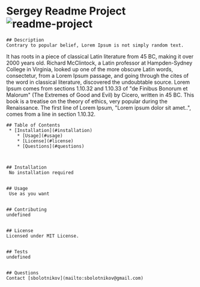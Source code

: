 # Sergey Readme Project ![readme-project](https://img.shields.io/github/license/:sbolotnikov/:readme-project)
    
    ## Description
    Contrary to popular belief, Lorem Ipsum is not simply random text.
 It has roots in a piece of classical Latin literature from 45 BC,
 making it over 2000 years old. Richard McClintock, a Latin professor
 at Hampden-Sydney College in Virginia, looked up one of the more obscure
 Latin words, consectetur, from a Lorem Ipsum passage, and going through 
the cites of the word in classical literature, discovered the undoubtable
 source. Lorem Ipsum comes from sections 1.10.32 and 1.10.33 of "de Finibus
 Bonorum et Malorum" (The Extremes of Good and Evil) by Cicero, written in 
45 BC. This book is a treatise on the theory of ethics, very popular during
 the Renaissance. The first line of Lorem Ipsum, "Lorem ipsum dolor sit 
amet..", comes from a line in section 1.10.32.


    ## Table of Contents
     * [Installation](#installation)
        * [Usage](#usage)
        * [License](#license)
        * [Questions](#questions)
    


    ## Installation
     No installation required


    ## Usage
     Use as you want


    ## Contributing
    undefined


    ## License
    Licensed under MIT License.


    ## Tests
    undefined


    ## Questions 
    Contact [sbolotnikov](mailto:sbolotnikov@gmail.com)